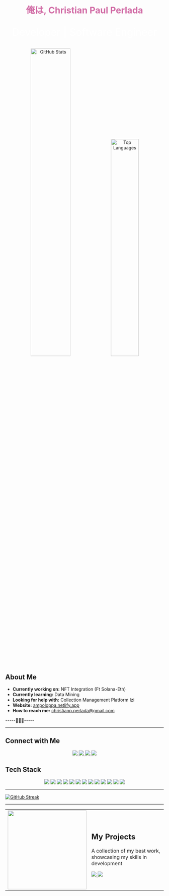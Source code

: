 <h1 align="center" style="color: #D16BA5;">俺は, Christian Paul Perlada</h1>
<p align="center" style="font-size: 32px; color: #FFFFFF;">
  Developer | Software Engineer
</p>
<p align="center">
  <img src="https://github-readme-stats-sigma-five.vercel.app/api?username=ampolperlada&show_icons=true&theme=radical&cache_seconds=86400" alt="GitHub Stats" width="50%"/>
  <img src="https://github-readme-stats-sigma-five.vercel.app/api/top-langs?username=ampolperlada&show_icons=true&layout=compact&theme=radical" alt="Top Languages" width="42%"/>
</p>

## About Me
- **Currently working on:** NFT Integration (Ft Solana-Eth)
- **Currently learning:** Data Mining
- **Looking for help with:** Collection Management Platform Izi
- **Website:** [ampoloppa.netlify.app](https://ampoloppa.netlify.app)
- **How to reach me:** christianp.perlada@gmail.com
  
-----🦖🦖🦖-----

---
## Connect with Me
<p align="center">
  <a href="https://www.linkedin.com/in/christian-perlada-dev/" target="_blank">
    <img src="https://img.shields.io/badge/LinkedIn-0077B5?style=for-the-badge&logo=linkedin&logoColor=white&labelColor=101010"/>
  </a>
  <a href="https://x.com/ampolopppa" target="_blank">
    <img src="https://img.shields.io/badge/Twitter-1DA1F2?style=for-the-badge&logo=twitter&logoColor=white&labelColor=101010"/>
  </a>
  <a href="https://github.com/ampolperlada" target="_blank">
    <img src="https://img.shields.io/badge/GitHub-100000?style=for-the-badge&logo=github&logoColor=white&labelColor=101010"/>
  </a>
  <a href="https://ampoloppa.netlify.app" target="_blank">
    <img src="https://img.shields.io/badge/Portfolio-7B2CBF?style=for-the-badge&logo=google-chrome&logoColor=white&labelColor=101010"/>
  </a>
</p>

##  Tech Stack
<p align="center">
  <!-- Web Development -->
  <img src="https://img.shields.io/badge/HTML5-E34F26?style=flat-square&logo=html5&logoColor=white"/>
  <img src="https://img.shields.io/badge/CSS3-1572B6?style=flat-square&logo=css3&logoColor=white"/>
  <img src="https://img.shields.io/badge/JavaScript-F7DF1E?style=flat-square&logo=javascript&logoColor=black"/>
  <img src="https://img.shields.io/badge/TypeScript-3178C6?style=flat-square&logo=typescript&logoColor=white"/>
  
  <!-- Frameworks -->
  <img src="https://img.shields.io/badge/React-20232A?style=flat-square&logo=react&logoColor=61DAFB"/>
  <img src="https://img.shields.io/badge/Node.js-339933?style=flat-square&logo=nodedotjs&logoColor=white"/>
  <img src="https://img.shields.io/badge/Express-000000?style=flat-square&logo=express&logoColor=white"/>
  
  <!-- Databases -->
  <img src="https://img.shields.io/badge/MongoDB-47A248?style=flat-square&logo=mongodb&logoColor=white"/>
  <img src="https://img.shields.io/badge/MySQL-4479A1?style=flat-square&logo=mysql&logoColor=white"/>
  
  <!-- Other -->
  <img src="https://img.shields.io/badge/Java-007396?style=flat-square&logo=java&logoColor=white"/>
  <img src="https://img.shields.io/badge/Docker-2496ED?style=flat-square&logo=docker&logoColor=white"/>
  <img src="https://img.shields.io/badge/Ethereum-3C3C3D?style=flat-square&logo=ethereum&logoColor=white"/>
  <img src="https://img.shields.io/badge/Web3-F16822?style=flat-square&logo=web3dotjs&logoColor=white"/>
</p>

---
[![GitHub Streak](https://github-readme-streak-stats-six-rho-30.vercel.app?user=ampolperlada&theme=radical)](https://git.io/streak-stats)

---
<table>
  <tr>
    <td>
      <img src="https://i.ibb.co/1fscVPX6/giphy.gif" width="250px">
    </td>
    <td>
      <h2> My Projects</h2>
      <p>A collection of my best work, showcasing my skills in development</p>
      <a href="https://github.com/ampolperlada/music-genre-api">
        <img src="https://github-readme-stats-sigma-five.vercel.app/api/pin/?username=ampolperlada&repo=music-genre-api&theme=radical">
      </a>
      <a href="https://github.com/ampolperlada/authentication-sys">
        <img src="https://github-readme-stats-sigma-five.vercel.app/api/pin/?username=ampolperlada&repo=authentication-sys&theme=radical">
      </a>
    </td>
  </tr>
</table>
